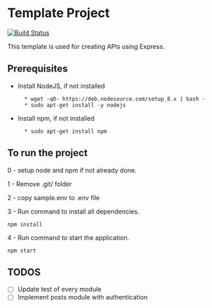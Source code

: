 # Template Project

[![Build Status](https://travis-ci.com/vijaykrishnavanshi/express-boilerplate.svg?branch=master)](https://travis-ci.com/vijaykrishnavanshi/express-boilerplate)

This template is used for creating APIs using Express.

## Prerequisites

* Install NodeJS, if not installed

        * wget -qO- https://deb.nodesource.com/setup_8.x | bash -
        * sudo apt-get install -y nodejs

* Install npm, if not installed

        * sudo apt-get install npm

## To run the project

0 - setup node and npm if not already done.

1 - Remove .git/ folder

2 - copy sample.env to .env file

3 - Run command to install all dependencies.

```closure
npm install
```

4 - Run command to start the application.

```closure
npm start
```

## TODOS
- [ ] Update test of every module
- [ ] Implement posts module with authentication
